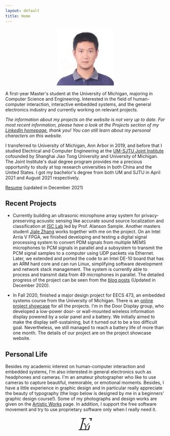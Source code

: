 ```yaml
---
layout: default
title: Home
---
```


<p align="center">
  <img width="180" src="/public/imgs/portrait.jpg" alt="Portrait"/>
</p>

A first-year Master's student at the University of Michigan, majoring in Computer Science and Engineering. Interested in the field of human-computer interaction, interactive embedded systems, and the general electronics industry and currently working on relevant projects.

*The information about my projects on the website is not very up to date. For most recent information, please have a look at the Projects section of my [LinkedIn homepage](https://www.linkedin.com/in/yatliu), thank you! You can still learn about my personal characters on this website.*

I transferred to University of Michigan, Ann Arbor in 2019, and before that I studied Electrical and Computer Engineering at the [UM-SJTU Joint Institute](https://www.ji.sjtu.edu.cn) cofounded by Shanghai Jiao Tong University and University of Michigan. The Joint Institute's dual degree program provides me a precious opportunity to study at top research universities in both China and the United States. I got my bachelor's degree from both UM and SJTU in April 2021 and August 2021 respectively.

[Resume](public/yatian_liu_resume.pdf) (updated in December 2021)

## Recent Projects

- Currently building an ultrasonic microphone array system for privacy-preserving acoustic sensing like accurate sound source localization and classification at [ISC Lab](https://theisclab.com/) led by Prof. Alanson Sample. Another masters student [Jiale Zhang](https://hcimaker.github.io/) works together with me on the project. On an Intel Arria V FPGA, we finished developing and testing a digital signal processing system to convert PDM signals from multiple MEMS microphones to PCM signals in parallel and a subsystem to transmit the PCM signal samples to a computer using UDP packets via Ethernet. Later, we extended and ported the code to an Intel DE-10 board that has an ARM hard core and can run Linux, simplifying software development and network stack management. The system is currently able to process and transmit data from 49 microphones in parallel. The detailed progress of the project can be seen from the [blog posts](/posts) (Updated in December 2020).

- In Fall 2020, finished a major design project for EECS 473, an embedded systems course from the University of Michigan. There is an [online project showcase](https://cse.engin.umich.edu/eecs-473-advanced-embedded-systems/) for all the projects. I'm in the Door Display group, who developed a low-power door- or wall-mounted wireless information display powered by a solar panel and a battery. We initially aimed to make the display self-sustaining, but it turned out to be a too difficult goal. Nevertheless, we still managed to reach a battery life of more than one month. The details of our project are on the project showcase website.

## Personal Life

Besides my academic interest on human-computer interaction and embedded systems, I'm also interested in general electronics such as headphones and cameras. I'm an amateur photographer who like to use cameras to capture beautiful, memorable, or emotional moments. Besides, I have a little experience in graphic design and in particular really appreciate the beauty of typography (the logo below is designed by me in a beginners' graphic design course!). Some of my photographs and design works are given on the [Artistic Works](/artistic_works) page. In addition, I support the free software movement and try to use proprietary software only when I really need it.

<p align="center">
  <img width="48" height="48" src="/public/imgs/yatian_liu_logo.svg">
</p>
